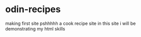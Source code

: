 # odin-recipes
making first site pshhhhh
a cook recipe site 
in this site i will be demonstrating my html skills